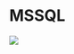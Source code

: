 # MSSQL

[<img src="https://docs.microsoft.com/en-us/sql/sql-server/media/sql-server-offline-documentation/sql-online-search.png?view=sql-server-ver16"/>](https://ubuntu.com/ai)
